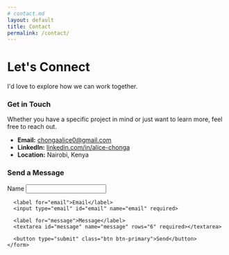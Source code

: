 ```yaml
---
# contact.md
layout: default
title: Contact
permalink: /contact/
---
```


<div class="page-header">
  <h1>Let's Connect</h1>
  <p class="subtitle">I'd love to explore how we can work together.</p>
</div>

<div class="contact-container">
  <div class="contact-info">
    <h3>Get in Touch</h3>
    <p>Whether you have a specific project in mind or just want to learn more,
  feel free to reach out.</p>
    <ul>
      <li><strong>Email:</strong> <a href="mailto:chongaalice0@gmail.com">chongaalice0@gmail.com</a></li>
      <li><strong>LinkedIn:</strong> <a
  href="https://linkedin.com/in/alice-chonga"
  target="_blank">linkedin.com/in/alice-chonga</a></li>
      <li><strong>Location:</strong> Nairobi, Kenya</li>
    </ul>
  </div>
  <div class="contact-form">
    <h3>Send a Message</h3>
    <form action="https://formspree.io/f/YOUR_FORM_ID" method="POST"> <label for="name">Name</label>
      <input type="text" id="name" name="name" required>

      <label for="email">Email</label>
      <input type="email" id="email" name="email" required>

      <label for="message">Message</label>
      <textarea id="message" name="message" rows="6" required></textarea>

      <button type="submit" class="btn btn-primary">Send</button>
    </form>
  </div>
</div>
